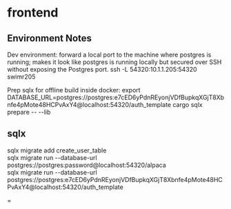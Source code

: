 # frontend

## Environment Notes  
Dev environment: forward a local port to the machine where postgres is running; makes it look like postgres is running locally but secured over SSH without exposing the Postgres port. 
ssh -L 54320:10.1.1.205:54320 swimr205

Prep sqlx for offline build inside docker:
export DATABASE_URL=postgres://postgres:e7cED6yPdnREyonjVDfBupkqXGjT8Xbnfe4pMote48HCPvAxY4@localhost:54320/auth_template
cargo sqlx prepare -- --lib

## sqlx
sqlx migrate add create_user_table  
sqlx migrate run --database-url postgres://postgres:password@localhost:54320/alpaca  
sqlx migrate run --database-url postgres://postgres:e7cED6yPdnREyonjVDfBupkqXGjT8Xbnfe4pMote48HCPvAxY4@localhost:54320/auth_template

=